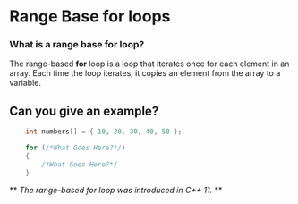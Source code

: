 # Range Base **for** loops

### What is a range base for loop?

The range-based **for** loop is a loop that iterates once for each element in
an array. Each time the loop iterates, it copies an element from the array
to a variable.

## Can you give an example?

```c++
    int numbers[] = { 10, 20, 30, 40, 50 };

    for (/*What Goes Here?*/)
    {
        /*What Goes Here?*/
    }
```

** *The range-based for loop was introduced in C++ 11.* **

